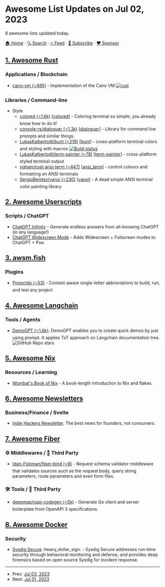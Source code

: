 # Awesome List Updates on Jul 02, 2023

8 awesome lists updated today.

[🏠 Home](/README.md) · [🔍 Search](https://www.trackawesomelist.com/search/) · [🔥 Feed](https://www.trackawesomelist.com/rss.xml) · [📮 Subscribe](https://trackawesomelist.us17.list-manage.com/subscribe?u=d2f0117aa829c83a63ec63c2f&id=36a103854c) · [❤️  Sponsor](https://github.com/sponsors/theowenyoung)



## [1. Awesome Rust](/content/rust-unofficial/awesome-rust/README.md)

### Applications / Blockchain

*   [cairo-vm (⭐485)](https://github.com/lambdaclass/cairo-vm) - Implementation of the Cairo VM [![rust](https://github.com/lambdaclass/cairo-vm/actions/workflows/rust.yml/badge.svg)](https://github.com/lambdaclass/cairo-vm/actions/workflows/rust.yml)

### Libraries / Command-line

*   Style
    *   [colored (⭐1.6k)](https://github.com/colored-rs/colored) \[[colored](https://crates.io/crates/colored)] - Coloring terminal so simple, you already know how to do it!
    *   [console-rs/dialoguer (⭐1.3k)](https://github.com/console-rs/dialoguer) \[[dialoguer](https://crates.io/crates/dialoguer)] - Library for command line prompts and similar things.
    *   [LukasKalbertodt/bunt (⭐219)](https://github.com/LukasKalbertodt/bunt) \[[bunt](https://crates.io/crates/bunt)] - cross-platform terminal colors and styling with macros [![Build status](https://github.com/LukasKalbertodt/bunt/actions/workflows/ci.yml/badge.svg)](https://github.com/LukasKalbertodt/bunt/actions?query=workflow%3ACI+branch%3Amaster)
    *   [LukasKalbertodt/term-painter (⭐78)](https://github.com/LukasKalbertodt/term-painter) \[[term-painter](https://crates.io/crates/term-painter)] - cross-platform styled terminal output
    *   [ogham/rust-ansi-term (⭐447)](https://github.com/ogham/rust-ansi-term) \[[ansi\_term](https://crates.io/crates/ansi_term)] - control colours and formatting on ANSI terminals
    *   [SergioBenitez/yansi (⭐230)](https://github.com/SergioBenitez/yansi) \[[yansi](https://crates.io/crates/yansi)] - A dead simple ANSI terminal color painting library

## [2. Awesome Userscripts](/content/bvolpato/awesome-userscripts/README.md)

### Scripts / ChatGPT

*   [ChatGPT Infinity](https://chatgptinfinity.com) - Generate endless answers from all-knowing ChatGPT (in any language!)
*   [ChatGPT Widescreen Mode](https://chatgptwidescreen.com) - Adds Widescreen + Fullscreen modes to ChatGPT + Poe.

## [3. awsm.fish](/content/jorgebucaran/awsm.fish/README.md)

### Plugins

*   [Projectdo (⭐53)](https://github.com/paldepind/projectdo) - Context-aware single-letter abbreviations to build, run, and test any project

## [4. Awesome Langchain](/content/kyrolabs/awesome-langchain/README.md)

### Tools / Agents

*   [DemoGPT (⭐1.6k)](https://github.com/melih-unsal/DemoGPT): DemoGPT enables you to create quick demos by just using prompt. It applies ToT approach on Langchain documentation tree. ![GitHub Repo stars](https://img.shields.io/github/stars/melih-unsal/DemoGPT?style=social)

## [5. Awesome Nix](/content/nix-community/awesome-nix/README.md)

### Resources / Learning

*   [Wombat's Book of Nix](https://mhwombat.codeberg.page/nix-book/) - A book-length introduction to Nix and flakes.

## [6. Awesome Newsletters](/content/zudochkin/awesome-newsletters/README.md)

### Business/Finance / Svelte

*   [Indie Hackers Newsletter](https://www.indiehackers.com/newsletter). The best news for founders, not consumers.

## [7. Awesome Fiber](/content/gofiber/awesome-fiber/README.md)

### ⚙️ Middlewares / 🌱 Third Party

*   [Idan-Fishman/fiber-bind (⭐8)](https://github.com/Idan-Fishman/fiber-bind) - Request schema validator middleware that validates sources such as the request body, query string parameters, route parameters and even form files.

### 🛠️ Tools / 🌱 Third Party

*   [deepmap/oapi-codegen (⭐5k)](https://github.com/deepmap/oapi-codegen) - Generate Go client and server boilerplate from OpenAPI 3 specifications.

## [8. Awesome Docker](/content/veggiemonk/awesome-docker/README.md)

### Security

*   [Sysdig Secure](https://sysdig.com/solutions/cloud-threat-detection-and-response/) :heavy\_dollar\_sign: - Sysdig Secure addresses run-time security through behavioral monitoring and defense, and provides deep forensics based on open source Sysdig for incident response.

---

- Prev: [Jul 03, 2023](/content/2023/07/03/README.md)
- Next: [Jul 01, 2023](/content/2023/07/01/README.md)